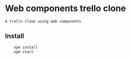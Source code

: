 # Web components trello clone
    A trello clone using web components

## Install
```bash 
    npm install
    npm start
```